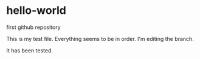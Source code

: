 # hello-world
first github repository

This is my test file. Everything seems to be in order.
I'm editing the branch.

It has been tested.
